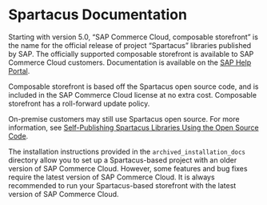 # Spartacus Documentation

Starting with version 5.0, “SAP Commerce Cloud, composable storefront” is the name for the official release of project “Spartacus” libraries published by SAP. The officially supported composable storefront is available to SAP Commerce Cloud customers. Documentation is available on the [SAP Help Portal](https://help.sap.com/docs/SAP_COMMERCE_COMPOSABLE_STOREFRONT?locale=en-US).

Composable storefront is based off the Spartacus open source code, and is included in the SAP Commerce Cloud license at no extra cost. Composable storefront has a roll-forward update policy.

On-premise customers may still use Spartacus open source. For more information, see [Self-Publishing Spartacus Libraries Using the Open Source Code](self-publishing-spartacus-libraries.md).

The installation instructions provided in the `archived_installation_docs` directory allow you to set up a Spartacus-based project with an older version of SAP Commerce Cloud. However, some features and bug fixes require the latest version of SAP Commerce Cloud. It is always recommended to run your Spartacus-based storefront with the latest version of SAP Commerce Cloud.
